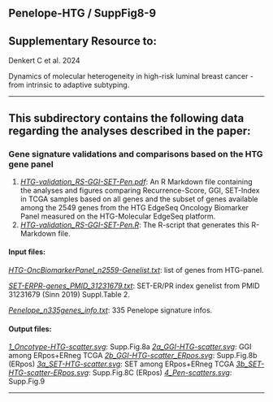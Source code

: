 ## Penelope-HTG / SuppFig8-9

## Supplementary Resource to:  

Denkert C et al. 2024 

Dynamics of molecular heterogeneity in high-risk luminal breast cancer - from intrinsic to adaptive subtyping.

************************************************************

## This subdirectory contains the following data regarding the analyses described in the paper:

### Gene signature validations and comparisons based on the HTG gene panel

1. [*HTG-validation_RS-GGI-SET-Pen.pdf*](https://github.com/tkarn/Penelope-HTG/blob/main/SuppFig8-9/HTG-validation_RS-GGI-SET-Pen.pdf):  An R Markdown file containing the analyses and figures comparing Recurrence-Score, GGI, SET-Index in TCGA samples based on all genes and the subset of genes available among the 2549 genes from the HTG EdgeSeq Oncology Biomarker Panel measured on the HTG-Molecular EdgeSeq platform.
2. [*HTG-validation_RS-GGI-SET-Pen.R*](https://github.com/tkarn/Penelope-HTG/blob/main/SuppFig8-9/HTG-validation_RS-GGI-SET-Pen.R):  The R-script that generates this R-Markdown file.

#### Input files:
[*HTG-OncBiomarkerPanel_n2559-Genelist.txt*](https://github.com/tkarn/Penelope-HTG/blob/main/SuppFig8-9/HTG-OncBiomarkerPanel_n2559-Genelist.txt): list of genes from HTG-panel.

[*SET-ERPR-genes_PMID_31231679.txt*](https://github.com/tkarn/Penelope-HTG/blob/main/SuppFig8-9/SET-ERPR-genes_PMID_31231679.txt): SET-ER/PR index genelist from PMID 31231679 (Sinn 2019) Suppl.Table 2.

[*Penelope_n335genes_info.txt*](https://github.com/tkarn/Penelope-HTG/blob/main/SuppFig8-9/Penelope_n335genes_info.txt): 335 Penelope signature infos.

#### Output files:
[*1_Oncotype-HTG-scatter.svg*](https://github.com/tkarn/Penelope-HTG/blob/main/SuppFig8-9/1_Oncotype-HTG-scatter.svg): Supp.Fig.8a
[*2a_GGI-HTG-scatter.svg*](https://github.com/tkarn/Penelope-HTG/blob/main/SuppFig8-9/2a_GGI-HTG-scatter.svg): GGI among ERpos+ERneg TCGA
[*2b_GGI-HTG-scatter_ERpos.svg*](https://github.com/tkarn/Penelope-HTG/blob/main/SuppFig8-9/2b_GGI-HTG-scatter_ERpos.svg):  Supp.Fig.8b (ERpos)
[*3a_SET-HTG-scatter.svg*](https://github.com/tkarn/Penelope-HTG/blob/main/SuppFig8-9/3a_SET-HTG-scatter.svg):  SET among ERpos+ERneg TCGA
[*3b_SET-HTG-scatter-ERpos.svg*](https://github.com/tkarn/Penelope-HTG/blob/main/SuppFig8-9/3b_SET-HTG-scatter-ERpos.svg):  Supp.Fig.8C (ERpos)
[*4_Pen-scatters.svg*](https://github.com/tkarn/Penelope-HTG/blob/main/SuppFig8-9/4_Pen-scatters.svg):  Supp.Fig.9

************************************************************
